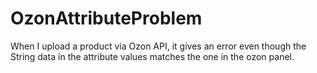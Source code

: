 # OzonAttributeProblem
When I upload a product via Ozon API, it gives an error even though the String data in the attribute values matches the one in the ozon panel.
